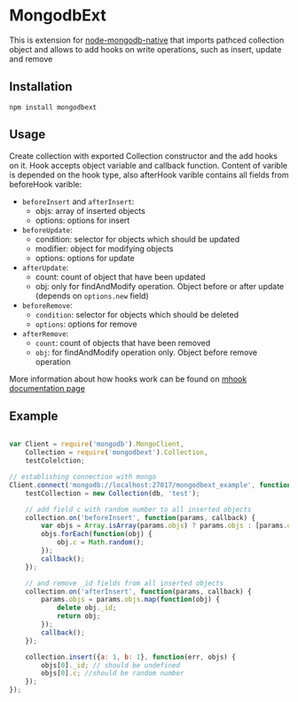 # MongodbExt

This is extension for [node-mongodb-native](https://github.com/mongodb/node-mongodb-native)
that imports pathced collection object and allows to add hooks on write
operations, such as insert, update and remove

## Installation

```
npm install mongodbext
```

## Usage

Create collection with exported Collection constructor and the add hooks on it.
Hook accepts object variable and callback function. Content of varible is depended
on the hook type, also afterHook varible contains all fields from beforeHook varible:

* `beforeInsert` and `afterInsert`:
	* objs: array of inserted objects
	* options: options for insert
* `beforeUpdate`:
	* condition: selector for objects which should be updated
	* modifier: object for modifying objects
	* options: options for update
* `afterUpdate`:
	* count: count of object that have been updated
	* obj: only for findAndModify operation. Object before or after update (depends on `options.new` field)
* `beforeRemove`:
	* `condition`: selector for objects which should be deleted
	* `options`: options for remove
* `afterRemove`:
	* `count`: count of objects that have been removed
	* `obj`: for findAndModify operation only. Object before remove operation

More information about how hooks work can be found on [mhook documentation page](https://github.com/okv/node-mhook)

## Example

```js

var Client = require('mongodb').MongoClient,
	Collection = require('mongodbext').Collection,
	testColelction;

// establishing connection with mongo
Client.connect('mongodb://localhost:27017/mongodbext_example', function(err, db) {
	testCollection = new Collection(db, 'test');

	// add field c with random number to all inserted objects
	collection.on('beforeInsert', function(params, callback) {
		var objs = Array.isArray(params.objs) ? params.objs : [params.objs];
		objs.forEach(function(obj) {
			obj.c = Math.random();
		});
		callback();
	});

	// and remove _id fields from all inserted objects
	collection.on('afterInsert', function(params, callback) {
		params.objs = params.objs.map(function(obj) {
			delete obj._id;
			return obj;
		});
		callback();
	});

	collection.insert({a: 1, b: 1}, function(err, objs) {
		objs[0]._id; // should be undefined
		objs[0].c; //should be random number
	});
});
```
